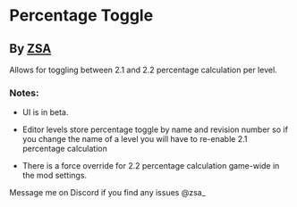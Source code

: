 # Percentage Toggle

## By [ZSA](user:6311498)

Allows for toggling between 2.1 and 2.2 percentage calculation per level.

### Notes:

- UI is in beta.

- Editor levels store percentage toggle by name and revision number so if you change the name of a level you will have to re-enable 2.1 percentage calculation
- There is a force override for 2.2 percentage calculation game-wide in the mod settings.

Message me on Discord if you find any issues <cj>@zsa\_</c>
